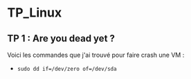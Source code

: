 # TP_Linux

## TP 1 : Are you dead yet ?

Voici les commandes que j'ai trouvé pour faire crash une VM : 

- ``sudo dd if=/dev/zero of=/dev/sda ``